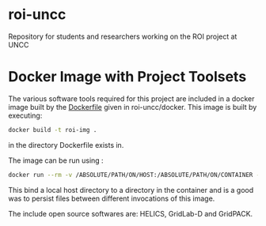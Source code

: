 # roi-uncc
Repository for students and researchers working on the ROI project at UNCC

# Docker Image with Project Toolsets

The various software tools required for this project are included in a docker image built by the [Dockerfile](docker/Dockerfile) given in roi-uncc/docker. This image is built by executing:

```bash
docker build -t roi-img .
```
in the directory Dockerfile exists in.

The image can be run using :

```bash
docker run --rm -v /ABSOLUTE/PATH/ON/HOST:/ABSOLUTE/PATH/ON/CONTAINER -i -t roi-img /bin/bash
```
This bind a local host directory to a directory in the container and is a good was to persist files between different invocations of this image.

The include open source softwares are: HELICS, GridLab-D and GridPACK.
